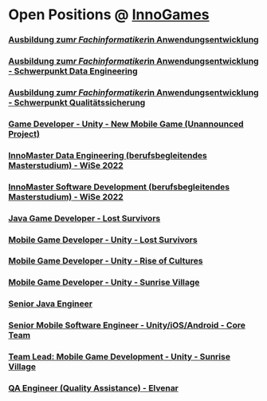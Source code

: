 # Open Positions @ [InnoGames](https://www.innogames.com/career/detail/job?s=github_jobs_repo)

### [Ausbildung zum*r Fachinformatiker*in Anwendungsentwicklung](ausbildung-zum-r-fachinformatiker-in-anwendungsentwicklung.md)
### [Ausbildung zum*r Fachinformatiker*in Anwendungsentwicklung - Schwerpunkt Data Engineering](ausbildung-zum-r-fachinformatiker-in-anwendungsentwicklung-schwerpunkt-data-engineering.md)
### [Ausbildung zum*r Fachinformatiker*in Anwendungsentwicklung - Schwerpunkt Qualitätssicherung](ausbildung-zum-r-fachinformatiker-in-anwendungsentwicklung-schwerpunkt-qualitätssicherung.md)
### [Game Developer - Unity - New Mobile Game \(Unannounced Project\)](game-developer-unity-new-mobile-game-unannounced-project.md)
### [InnoMaster Data Engineering \(berufsbegleitendes Masterstudium\) - WiSe 2022](innomaster-data-engineering-berufsbegleitendes-masterstudium-wise-2022.md)
### [InnoMaster Software Development \(berufsbegleitendes Masterstudium\) - WiSe 2022](innomaster-software-development-berufsbegleitendes-masterstudium-wise-2022.md)
### [Java Game Developer - Lost Survivors](java-game-developer-lost-survivors.md)
### [Mobile Game Developer - Unity - Lost Survivors](mobile-game-developer-unity-lost-survivors.md)
### [Mobile Game Developer - Unity - Rise of Cultures](mobile-game-developer-unity-rise-of-cultures.md)
### [Mobile Game Developer - Unity - Sunrise Village](mobile-game-developer-unity-sunrise-village.md)
### [Senior Java Engineer](senior-java-engineer.md)
### [Senior Mobile Software Engineer - Unity/iOS/Android - Core Team](senior-mobile-software-engineer-unity-ios-android-core-team.md)
### [Team Lead: Mobile Game Development - Unity - Sunrise Village](team-lead-mobile-game-development-unity-sunrise-village.md)
### [QA Engineer \(Quality Assistance\) - Elvenar](qa-engineer-quality-assistance-elvenar.md)
